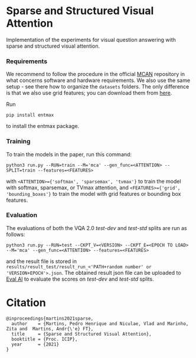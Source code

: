 # Sparse and Structured Visual Attention
Implementation of the experiments for visual question answering with sparse and structured visual attention.

### Requirements

We recommend to follow the procedure in the official [MCAN](https://github.com/MILVLG/mcan-vqa) repository in what concerns software and hardware requirements. We also use the same setup - see there how to organize the `datasets` folders. The only difference is that we also use grid features; you can download them from [here](https://github.com/facebookresearch/grid-feats-vqa).

Run
```entmax
pip install entmax
```
to install the entmax package.

### Training

To train the models in the paper, run this command:

```train
python3 run.py --RUN=train --M='mca' --gen_func=<ATTENTION> --SPLIT=train --features=<FEATURES>
```
with ```<ATTENTION>={'softmax', 'sparsemax', 'tvmax'}``` to train the model with softmax, sparsemax, or TVmax attention, and ```<FEATURES>={'grid', 'bounding_boxes'}``` to train the model with grid features or bounding box features.



### Evaluation

The evaluations of both the VQA 2.0 *test-dev* and *test-std* splits are run as follows:

```eval
python3 run.py --RUN=test --CKPT_V=<VERSION> --CKPT_E=<EPOCH TO LOAD> --M='mca' --gen_func=<ATTENTION> --features=<FEATURES>

```
and the result file is stored in ```results/result_test/result_run_<'PATH+random number' or 'VERSION+EPOCH'>.json```. The obtained result json file can be uploaded to [Eval AI](https://evalai.cloudcv.org/web/challenges/challenge-page/163/overview) to evaluate the scores on *test-dev* and *test-std* splits.

# Citation

    @inproceedings{martins2021sparse,
      author    = {Martins, Pedro Henrique and Niculae, Vlad and Marinho, Zita and  Martins, Andr{\'e} FT},
      title     = {Sparse and Structured Visual Attention},
      booktitle = {Proc. ICIP},
      year      = {2021}
    }
